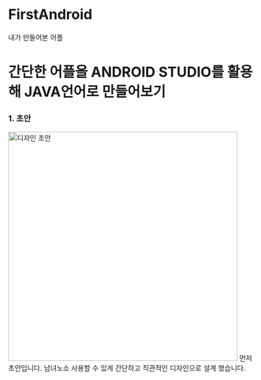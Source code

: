 # FirstAndroid
내가 만들어본 어플 
# 간단한 어플을 ANDROID STUDIO를 활용해 JAVA언어로 만들어보기

### 1. 초안
<img width="465" alt="디자인 초안" src="https://github.com/EconomyLIM/FirstAndroid/assets/119987898/3d8902b9-23e2-433c-80d3-1190c6a6a4f5">
먼저 초안입니다. 
남녀노소 사용할 수 있게 간단하고 직관적인 디자인으로 설계 했습니다.
